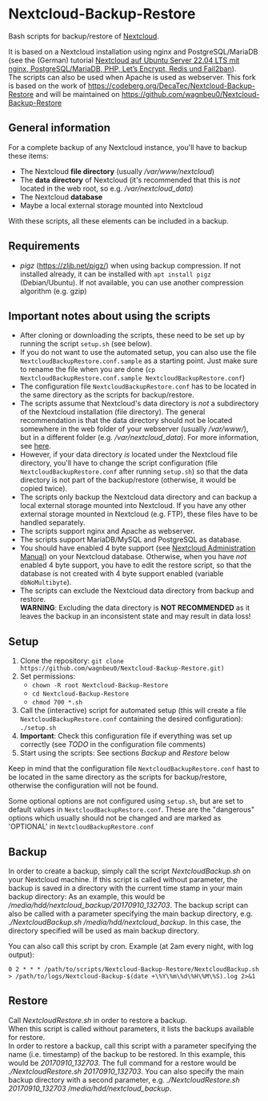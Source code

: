 # Nextcloud-Backup-Restore

Bash scripts for backup/restore of [Nextcloud](https://nextcloud.com/).

It is based on a Nextcloud installation using nginx and PostgreSQL/MariaDB (see the (German) tutorial [Nextcloud auf Ubuntu Server 22.04 LTS mit nginx, PostgreSQL/MariaDB, PHP, Let’s Encrypt, Redis und Fail2ban](https://decatec.de/home-server/nextcloud-auf-ubuntu-server-22-04-lts-mit-nginx-postgresql-mariadb-php-lets-encrypt-redis-und-fail2ban/)).\
The scripts can also be used when Apache is used as webserver.
This fork is based on the work of https://codeberg.org/DecaTec/Nextcloud-Backup-Restore and will be maintained on https://github.com/wagnbeu0/Nextcloud-Backup-Restore

## General information

For a complete backup of any Nextcloud instance, you'll have to backup these items:
- The Nextcloud **file directory** (usually */var/www/nextcloud*)
- The **data directory** of Nextcloud (it's recommended that this is *not* located in the web root, so e.g. */var/nextcloud_data*)
- The Nextcloud **database**
- Maybe a local external storage mounted into Nextcloud

With these scripts, all these elements can be included in a backup.

## Requirements

- *pigz* (https://zlib.net/pigz/) when using backup compression. If not installed already, it can be installed with `apt install pigz` (Debian/Ubuntu). If not available, you can use another compression algorithm (e.g. gzip)

## Important notes about using the scripts

- After cloning or downloading the scripts, these need to be set up by running the script `setup.sh` (see below).
- If you do not want to use the automated setup, you can also use the file `NextcloudBackupRestore.conf.sample` as a starting point. Just make sure to rename the file when you are done (`cp NextcloudBackupRestore.conf.sample NextcloudBackupRestore.conf`)
- The configuration file `NextcloudBackupRestore.conf` has to be located in the same directory as the scripts for backup/restore.
- The scripts assume that Nextcloud's data directory is *not* a subdirectory of the Nextcloud installation (file directory). The general recommendation is that the data directory should not be located somewhere in the web folder of your webserver (usually */var/www/*), but in a different folder (e.g. */var/nextcloud_data*). For more information, see [here](https://docs.nextcloud.com/server/latest/admin_manual/installation/installation_wizard.html#data-directory-location-label).
- However, if your data directory *is* located under the Nextcloud file directory, you'll have to change the script configuration (file `NextcloudBackupRestore.conf` after running `setup.sh`) so that the data directory is not part of the backup/restore (otherwise, it would be copied twice).
- The scripts only backup the Nextcloud data directory and can backup a local external storage mounted into Nextcloud. If you have any other external storage mounted in Nextcloud (e.g. FTP), these files have to be handled separately.
- The scripts support nginx and Apache as webserver.
- The scripts support MariaDB/MySQL and PostgreSQL as database.
- You should have enabled 4 byte support (see [Nextcloud Administration Manual](https://docs.nextcloud.com/server/latest/admin_manual/configuration_database/mysql_4byte_support.html)) on your Nextcloud database. Otherwise, when you have *not* enabled 4 byte support, you have to edit the restore script, so that the database is not created with 4 byte support enabled (variable `dbNoMultibyte`).
- The scripts can exclude the Nextcloud data directory from backup and restore.\
**WARNING**: Excluding the data directory is **NOT RECOMMENDED** as it leaves the backup in an inconsistent state and may result in data loss!

## Setup

1. Clone the repository: `git clone https://github.com/wagnbeu0/Nextcloud-Backup-Restore.git)`
2. Set permissions:
    - `chown -R root Nextcloud-Backup-Restore`
    - `cd Nextcloud-Backup-Restore`
    - `chmod 700 *.sh`
3. Call the (interactive) script for automated setup (this will create a file `NextcloudBackupRestore.conf` containing the desired configuration): `./setup.sh`
4. **Important**: Check this configuration file if everything was set up correctly (see *TODO* in the configuration file comments)
5. Start using the scripts: See sections *Backup* and *Restore* below

Keep in mind that the configuration file `NextcloudBackupRestore.conf` hast to be located in the same directory as the scripts for backup/restore, otherwise the configuration will not be found.

Some optional options are not configured using `setup.sh`, but are set to default values in `NextcloudBackupRestore.conf`. These are the "dangerous" options which usually should not be changed and are marked as 'OPTIONAL' in `NextcloudBackupRestore.conf`

## Backup

In order to create a backup, simply call the script *NextcloudBackup.sh* on your Nextcloud machine.
If this script is called without parameter, the backup is saved in a directory with the current time stamp in your main backup directory: As an example, this would be */media/hdd/nextcloud_backup/20170910_132703*.
The backup script can also be called with a parameter specifying the main backup directory, e.g. *./NextcloudBackup.sh /media/hdd/nextcloud_backup*. In this case, the directory specified will be used as main backup directory. 

You can also call this script by cron. Example (at 2am every night, with log output):

`0 2 * * * /path/to/scripts/Nextcloud-Backup-Restore/NextcloudBackup.sh  > /path/to/logs/Nextcloud-Backup-$(date +\%Y\%m\%d\%H\%M\%S).log 2>&1`

## Restore

Call *NextcloudRestore.sh* in order to restore a backup.\
When this script is called without parameters, it lists the backups available for restore.\
In order to restore a backup, call this script with a parameter specifying the name (i.e. timestamp) of the backup to be restored. In this example, this would be *20170910_132703*. The full command for a restore would be *./NextcloudRestore.sh 20170910_132703*.
You can also specify the main backup directory with a second parameter, e.g. *./NextcloudRestore.sh 20170910_132703 /media/hdd/nextcloud_backup*.
